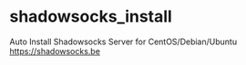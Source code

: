 # shadowsocks_install
Auto Install Shadowsocks Server for CentOS/Debian/Ubuntu https://shadowsocks.be

